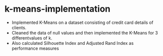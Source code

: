 # k-means-implementation
- Implemented K-Means on a dataset consisting of credit card details of clients.
- Cleaned the data of null values and then implemented the K-Means for 3 differentvalues of k.
- Also calculated Silhouette Index and Adjusted Rand Index as performance measures
